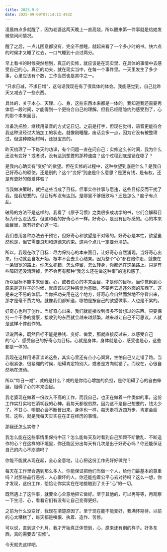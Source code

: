 ```yaml
---
title: 2025.9.9
date: 2025-09-09T07:14:13.493Z
---
```


凌晨四点多就醒了，因为老婆这两天晚上一直高烧，所以醒来第一件事就是给她发微信问问情况。

醒了之后，一点儿困意都没有，完全不想睡，就起来看了一个多小时的书。快六点的时候才又睡了过去，一口气睡到十点过两分。

早上看书的时候突然想到，真正的实修，就应该是在现实里、在具体的事情中去感受自己的心。真正的功夫，就在现实当中，在每一个事件里。一天里发生了多少事，心里应该有个数，工作当然也是其中之一。

“只求日减，不求日增”，这句话我现在有了很具体的体会。我能感觉到，自己比昨天又减去了一些东西。

具体的，关于本心、天理、心、身，这些东西本来都是一体的。我知道我还需要再体悟一段时间，才能得到一个更符合自己的理解。但我已经隐隐约约感受到了，心的那个本来面目。

准备洗把脸，继续用录音的方式记日记。之前是打字，但现在觉得，语音更能符合我这种没经过大脑加工的状态。就像刚睡醒，废话会多一点，因为它没有被整理过，但这种原始材料，还挺宝贵的。

昨天梳理了一下每天的功课，有个问题一直在问自己：实修这么长时间，我为什么还没有变好？或者说，没有达到想要的那种速度？这个过程到底是错在哪了？

是我内心确实有“变好”的欲望。但在实修的过程中，这种欲望到底是什么？是我自己好奇心的驱使，还是别的？这个“变好”到底是什么意思？是更有钱，是有权，还是有更好的做爱体验？

当我做决策时，就把这些当成了目标。但事实往往事与愿违，这些目标反而干扰了我。是我想要的，但目标却没有达到。是哪里不够细致吗？还是怎么？脑子有点乱。

破局的方法不是这样的。我看了《原子习惯》之类很多成功学的书，它们会解释目标为什么没达成。但这和我的好奇心不一样。好奇心，是没有目标感的。心的本来面目里，就有好奇心这一项。

我们总用各种办法去干预它，但好奇心和欲望是不对等的。好奇心是本性，欲望虽然也是，但它需要良知和道德来约束。这两个点儿一定要分清楚。

所以，我现在改了目标：尽力保持心的本来面目，让好奇心自然涌现。当好奇心出来，行动就会自发开始，根本不会去关心结果。因为整个“心”都在陪你走，就像在一条很宽的路上。你怎么犯错、怎么停留、怎么转身，你都还在这条路上。只是有些障碍还没清理掉，但不会再有那种“我怎么还在做这种事”的违和感了。

所以目标不能本末倒置。心，或者说心的本来面目，才是你的目标。当你觉察到心原来是这样子的时候，就应该以这种感觉为基础，不要再去追逐外面的东西了。这是来之不易的体悟。当你把功夫用在这个地方，好奇心会自然而然地不停冒出来，那才是毫不费力的。就像我们都知道，哪怕是按自己的欲望做事，人也是不累的。

好奇心也利于创作。当好奇心出来，我们就能接收到很多不曾想过的东西。只要保持一个干净的觉察，接收到的东西就会越来越频繁，越来越让自己不可思议。人就是这样不停创作的。

话说回来，既然目标不能是挣钱、变好、做爱，那就直接反过来，以感受自己的“心”、感受自己的好奇心为目标。心就是身体，身体就是心，感受也是心，这些都是一体的。

我现在这样用语音谈论这些，其实心里还有点小心翼翼，生怕自己又走错了路。当心很紧张、很紧绷的时候，阻碍肯定特别大，或者是方向就错了。而现在，心很自然地在流动。

所以“每日一减”，减的是什么？减的是你给心增加的负担，是你阻碍了心的自由伸展，阻碍了心的本来面目。

我老婆现在做着一份收入不高的工作，而我自己，也正在做着一件类似的事。这份工作实打实地在消耗我的心神。我每天都很煎熬，因为这不是自己想要的，钱太少了。不甘心、嗔恨心会不断冒出来。身体也一样，每天走将近四万步，肯定会疲劳。这些，就是我每天实实在在正在经历的事情。

那我还怎么实修？

我怎么能在这些事情里保持中正？怎么能每天及时看到自己那颗不断散乱、不断造作的心？在这样的环境里，你还能区分出每天有几次是出于好奇心吗？你还能保证自己的内心不崩溃吗？

你能不能就从现在起，全心全意地，让心把这份工作先好好做完？

每天在工作里会遇到那么多人，你能保证把他们当做一个人，给他们最基本的尊重吗？对那些品行恶劣、人心很坏的人，你还能抱着公平心去对待吗？这么一想，你才发现，这份工作，恰恰让你实实在在地接触到了关于“心”的一切。

既然遇上了这件事，就要全心全意地把它做好。至于其他的，可以再等等，再观察一下生活、心，看看它们有没有让自己变得更好。

之前为什么没变好，我现在清楚原因了。至于现在能不能变好，我满怀期待。以前的心太糟糕了，每天都是嗔恨、执着、造作、苦修。

可以说，直到这个九月，我才开始真正体悟到，心，原来还有别的样子。好多东西，真的需要去“实修”。

今天就先这样吧。